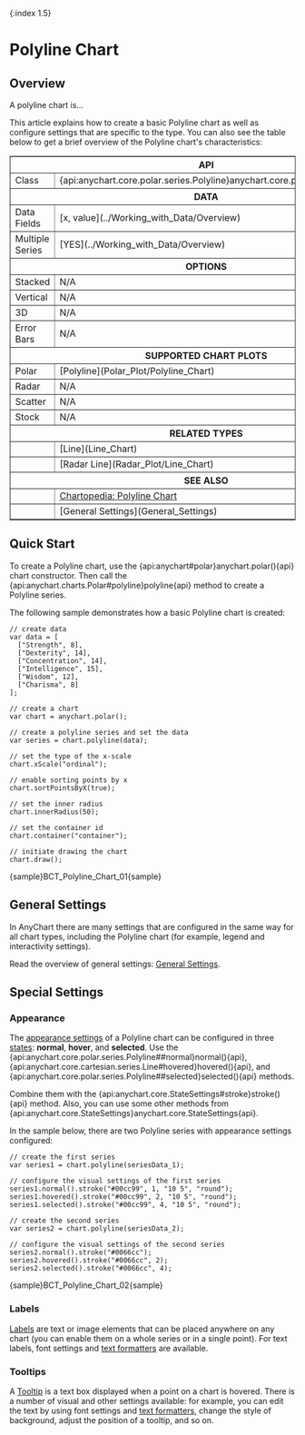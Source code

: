 {:index 1.5}
# Polyline Chart

## Overview

A polyline chart is...

This article explains how to create a basic Polyline chart as well as configure settings that are specific to the type. You can also see the table below to get a brief overview of the Polyline chart's characteristics:

<table border="1" class="seriesTABLE">
<tr><th colspan=2>API</th></tr>
<tr><td>Class</td><td>{api:anychart.core.polar.series.Polyline}anychart.core.polar.series.Polyline{api}</td></tr>
<tr><th colspan=2>DATA</th></tr>
<tr><td>Data Fields</td><td>[x, value](../Working_with_Data/Overview)</td></tr>
<tr><td>Multiple Series</td><td>[YES](../Working_with_Data/Overview)</td></tr>
<tr><th colspan=2>OPTIONS</th></tr>
<tr><td>Stacked</td><td>N/A</td></tr>
<tr><td>Vertical</td><td>N/A</td></tr>
<tr><td>3D</td><td>N/A</td></tr>
<tr><td>Error Bars</td><td>N/A</td></tr>
<tr><th colspan=2>SUPPORTED CHART PLOTS</th></tr>
<tr><td>Polar</td><td>[Polyline](Polar_Plot/Polyline_Chart)</td></tr>
<tr><td>Radar</td><td>N/A</td></tr>
<tr><td>Scatter</td><td>N/A</td></tr>
<tr><td>Stock</td><td>N/A</td></tr>
<tr><th colspan=2>RELATED TYPES</th></tr>
<tr><td></td><td>[Line](Line_Chart)</td></tr>
<tr><td></td><td>[Radar Line](Radar_Plot/Line_Chart)</td></tr>
<tr><th colspan=2>SEE ALSO</th></tr>
<tr><td></td><td><a href="https://www.anychart.com/chartopedia/chart-types/polyline-chart/" target="_blank">Chartopedia: Polyline Chart</a></td></tr>
<tr><td></td><td>[General Settings](General_Settings)</td></tr>
</table>

## Quick Start

To create a Polyline chart, use the {api:anychart#polar}anychart.polar(){api} chart constructor. Then call the {api:anychart.charts.Polar#polyline}polyline{api} method to create a Polyline series.

The following sample demonstrates how a basic Polyline chart is created:

```
// create data
var data = [
  ["Strength", 8],
  ["Dexterity", 14],
  ["Concentration", 14],
  ["Intelligence", 15],
  ["Wisdom", 12],
  ["Charisma", 8]
];

// create a chart
var chart = anychart.polar();

// create a polyline series and set the data
var series = chart.polyline(data);
    
// set the type of the x-scale
chart.xScale("ordinal");

// enable sorting points by x
chart.sortPointsByX(true);

// set the inner radius
chart.innerRadius(50);

// set the container id
chart.container("container");

// initiate drawing the chart
chart.draw();
```

{sample}BCT\_Polyline\_Chart\_01{sample}

## General Settings

In AnyChart there are many settings that are configured in the same way for all chart types, including the Polyline chart (for example, legend and interactivity settings).

Read the overview of general settings: [General Settings](General_Settings).

## Special Settings

### Appearance

The [appearance settings](../Appearance_Settings) of a Polyline chart can be configured in three [states](../Common_Settings/Interactivity/States): **normal**, **hover**, and **selected**. Use the {api:anychart.core.polar.series.Polyline##normal}normal(){api}, {api:anychart.core.cartesian.series.Line#hovered}hovered(){api}, and {api:anychart.core.polar.series.Polyline##selected}selected(){api} methods.

Combine them with the {api:anychart.core.StateSettings#stroke}stroke(){api} method. Also, you can use some other methods from {api:anychart.core.StateSettings}anychart.core.StateSettings{api}.

In the sample below, there are two Polyline series with appearance settings configured:

```
// create the first series
var series1 = chart.polyline(seriesData_1);

// configure the visual settings of the first series
series1.normal().stroke("#00cc99", 1, "10 5", "round");
series1.hovered().stroke("#00cc99", 2, "10 5", "round");
series1.selected().stroke("#00cc99", 4, "10 5", "round");

// create the second series
var series2 = chart.polyline(seriesData_2);

// configure the visual settings of the second series
series2.normal().stroke("#0066cc");
series2.hovered().stroke("#0066cc", 2);
series2.selected().stroke("#0066cc", 4);
```

{sample}BCT\_Polyline\_Chart\_02{sample}

### Labels

[Labels](../Common_Settings/Labels) are text or image elements that can be placed anywhere on any chart (you can enable them on a whole series or in a single point). For text labels, font settings and [text formatters](../Common_Settings/Text_Formatters) are available.

### Tooltips

A [Tooltip](../Common_Settings/Tooltip) is a text box displayed when a point on a chart is hovered. There is a number of visual and other settings available: for example, you can edit the text by using font settings and [text formatters](../Common_Settings/Text_Formatters), change the style of background, adjust the position of a tooltip, and so on.